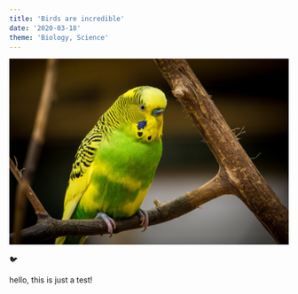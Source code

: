 ```yaml
---
title: 'Birds are incredible'
date: '2020-03-18'
theme: 'Biology, Science'
---
```


![photo](post1photo1.jpg)

🐦

hello, this is just a test!